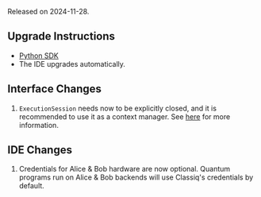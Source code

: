 Released on 2024-11-28.

## Upgrade Instructions

-   [Python SDK](../classiq_101/registration_installations.md/#platform-version-updates)
-   The IDE upgrades automatically.

## Interface Changes

1. `ExecutionSession` needs now to be explicitly closed, and it is recommended
   to use it as a context manager. See [here](../user-guide/execution/ExecutionSession.md) for more information.

## IDE Changes

1. Credentials for Alice & Bob hardware are now optional. Quantum programs run on Alice & Bob backends will use Classiq's credentials by default.

